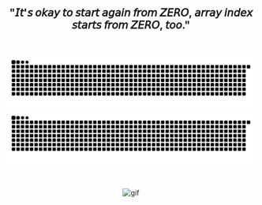 <div  align="center">

<!-- <h3>𝘓𝘢𝘯𝘨𝘶𝘢𝘨𝘦𝘴 && 𝘛𝘰𝘰𝘭𝘴</h3>
<a href="https://www.w3.org/html/" target="_blank" rel="noreferrer"><img src="https://raw.githubusercontent.com/devicons/devicon/master/icons/html5/html5-original-wordmark.svg" alt="html5" width="40" height="40"/></a>
<a href="https://www.w3schools.com/css/" target="_blank" rel="noreferrer"><img src="https://raw.githubusercontent.com/devicons/devicon/master/icons/css3/css3-original-wordmark.svg" alt="css3" width="40" height="40"/></a>
<a href="https://tailwindcss.com/" target="_blank" rel="noreferrer"><img src="https://www.vectorlogo.zone/logos/tailwindcss/tailwindcss-icon.svg" alt="tailwind" width="40" height="40"/> </a>
<a href="https://developer.mozilla.org/en-US/docs/Web/JavaScript" target="_blank" rel="noreferrer"><img src="https://raw.githubusercontent.com/devicons/devicon/master/icons/javascript/javascript-original.svg" alt="javascript" width="40" height="40"/></a> 
<a href="https://git-scm.com/" target="_blank" rel="noreferrer"><img src="https://www.vectorlogo.zone/logos/git-scm/git-scm-icon.svg" alt="git" width="40" height="40"/></a>
<a href="https://reactjs.org/" target="_blank" rel="noreferrer"><img src="https://raw.githubusercontent.com/devicons/devicon/master/icons/react/react-original-wordmark.svg" alt="react" width="40" height="40"/></a>
<a href="https://nodejs.org" target="_blank" rel="noreferrer"><img src="https://raw.githubusercontent.com/devicons/devicon/master/icons/nodejs/nodejs-original-wordmark.svg" alt="nodejs" width="40" height="40"/></a>
<a href="https://expressjs.com" target="_blank" rel="noreferrer"><img src="https://raw.githubusercontent.com/devicons/devicon/master/icons/express/express-original-wordmark.svg" alt="express" width="40" height="40"/></a>
<a href="https://www.mongodb.com/" target="_blank" rel="noreferrer"> <img src="https://raw.githubusercontent.com/devicons/devicon/master/icons/mongodb/mongodb-original-wordmark.svg" alt="mongodb" width="40" height="40"/> </a>
<a href="https://postman.com" target="_blank" rel="noreferrer"><img src="https://www.vectorlogo.zone/logos/getpostman/getpostman-icon.svg" alt="postman" width="40" height="40"/></a>
<a href="https://www.postgresql.org" target="_blank" rel="noreferrer"><img src="https://raw.githubusercontent.com/devicons/devicon/master/icons/postgresql/postgresql-original-wordmark.svg" alt="postgresql" width="40" height="40"/></a>
<a href="https://www.cypress.io" target="_blank" rel="noreferrer"> <img src="https://raw.githubusercontent.com/simple-icons/simple-icons/6e46ec1fc23b60c8fd0d2f2ff46db82e16dbd75f/icons/cypress.svg" alt="cypress" width="40" height="40"/></a> -->

<h2>"𝘐𝘵'𝘴 𝘰𝘬𝘢𝘺 𝘵𝘰 𝘴𝘵𝘢𝘳𝘵 𝘢𝘨𝘢𝘪𝘯 𝘧𝘳𝘰𝘮 𝘡𝘌𝘙𝘖, 𝘢𝘳𝘳𝘢𝘺 𝘪𝘯𝘥𝘦𝘹 𝘴𝘵𝘢𝘳𝘵𝘴 𝘧𝘳𝘰𝘮 𝘡𝘌𝘙𝘖, 𝘵𝘰𝘰."</h2>

<br/>

![github contribution grid snake animation](https://github.com/whoisnaisu/whoisnaisu/blob/output/github-contribution-grid-snake.svg#gh-light-mode-only)
![github contribution grid snake animation](https://github.com/whoisnaisu/whoisnaisu/blob/output/github-contribution-grid-snake-dark.svg#gh-dark-mode-only)

<br />

![gif](https://github.com/whoisnaisu/whoisnaisu/blob/main/pixel-art-8bit-city.gif)

</div>
